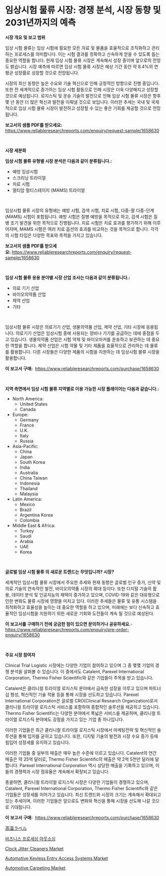 <p><h1>임상시험 물류 시장: 경쟁 분석, 시장 동향 및 2031년까지의 예측</h1></p><p><strong>시장 개요 및 보고 범위</strong></p>
<p><p>임상 시험 물류는 임상 시험에 필요한 모든 자료 및 물품을 효율적으로 조직화하고 관리하는 프로세스를 의미합니다. 이는 시험 결과를 정확하고 신속하게 얻을 수 있도록 돕는 중요한 역할을 합니다. 현재 임상 시험 물류 시장은 계속해서 성장 중이며 앞으로의 전망도 밝습니다. 시장 예측에 따르면 임상 시험 물류 시장은 예상 기간 동안 약 8.4%의 연평균 성장률로 성장할 것으로 전망됩니다.</p><p>시장의 최신 동향은 높은 수요와 기술 혁신으로 인해 긍정적인 방향으로 진행 중입니다. 또한 전 세계적으로 증가하는 임상 시험 활동으로 인해 시장은 더욱 다양해지고 성장할 것으로 예상됩니다. 로지스틱 및 운송 기술의 발전으로 인해 임상 시험 물류 시장은 향후 몇 년 동안 더 많은 혁신과 발전을 이뤄낼 것으로 보입니다. 이러한 추세는 국내 및 국제적으로 임상 시험 물류 시장이 발전하고 성장할 수 있는 좋은 기회를 제공할 것으로 전망됩니다.</p></p>
<p><strong>보고서의 샘플 PDF를 받으세요:</strong> <a href="https://www.reliableresearchreports.com/enquiry/request-sample/1658630">https://www.reliableresearchreports.com/enquiry/request-sample/1658630</a></p>
<p>&nbsp;</p>
<p><strong>시장 세분화</strong></p>
<p><strong>임상 시험 물류 유형별 시장 분석은 다음과 같이 분류됩니다.:</strong></p>
<p><ul><li>예방 임상시험</li><li>스크리닝 트라이얼</li><li>치료 시험</li><li>멀티암 멀티스테이지 (MAMS) 트라이얼</li></ul></p>
<p>&nbsp;</p>
<p><p>임상시험 물류 시장의 유형에는 예방 시험, 검색 시험, 치료 시험, 다중-팔 다중-단계(MAMS) 시험이 포함됩니다. 예방 시험은 질병 예방을 목적으로 하고, 검색 시험은 질병 조기 발견을 위한 목적으로 진행됩니다. 치료 시험은 치료 효과를 평가하기 위해 이루어지며, MAMS 시험은 여러 치료 옵션의 효과를 비교하는 것을 목적으로 합니다. 각각의 시험 타입은 다양한 목표와 목적을 가지고 있습니다.</p></p>
<p><strong>보고서의 샘플 PDF를 받으세요:</strong>&nbsp;<a href="https://www.reliableresearchreports.com/enquiry/request-sample/1658630">https://www.reliableresearchreports.com/enquiry/request-sample/1658630</a></p>
<p>&nbsp;</p>
<p><strong> 임상 시험 물류 응용 분야별 시장 산업 조사는 다음과 같이 분류됩니다.:</strong></p>
<p><ul><li>의료 기기 산업</li><li>바이오의약품 산업</li><li>제약 산업</li><li>기타</li></ul></p>
<p>&nbsp;</p>
<p><p>임상시험 물류 시장은 의료기기 산업, 생물의약품 산업, 제약 산업, 기타 시장에 응용됩니다. 의료기기 산업은 임상시험 중에 사용되는 장비나 기기를 공급하는 데에 중점을 두고 있습니다. 생물의약품 산업은 시험 약제 및 바이오마커를 운송하고 보관하는 데 중요한 역할을 합니다. 제약 산업은 시험 약물 및 기타 제품을 효율적으로 관리하는 데 물류를 활용합니다. 다른 시장들은 다양한 제품의 시험을 지원하는 데 임상시험 물류 시장을 활용합니다.</p></p>
<p><strong>이 보고서 구매:</strong>&nbsp; <a href="https://www.reliableresearchreports.com/purchase/1658630">https://www.reliableresearchreports.com/purchase/1658630</a></p>
<p>&nbsp;</p>
<p><strong>지역 측면에서 임상 시험 물류 지역별로 이용 가능한 시장 플레이어는 다음과 같습니다.:</strong></p>
<p><ul>
    <li>
        North America:
        <ul>
            <li>United States</li>
            <li>Canada</li>
        </ul>
    </li>
    <li>
        Europe:
        <ul>
            <li>Germany</li>
            <li>France</li>
            <li>U.K.</li>
            <li>Italy</li>
            <li>Russia</li>
        </ul>
    </li>
    <li>
        Asia-Pacific:
        <ul>
            <li>China</li>
            <li>Japan</li>
            <li>South Korea</li>
            <li>India</li>
            <li>Australia</li>
            <li>China Taiwan</li>
            <li>Indonesia</li>
            <li>Thailand</li>
            <li>Malaysia</li>
        </ul>
    </li>
    <li>
        Latin America:
        <ul>
            <li>Mexico</li>
            <li>Brazil</li>
            <li>Argentina Korea</li>
            <li>Colombia</li>
        </ul>
    </li>
    <li>
        Middle East & Africa:
        <ul>
            <li>Turkey</li>
            <li>Saudi</li>
            <li>Arabia</li>
            <li>UAE</li>
            <li>Korea</li>
        </ul>
    </li>
    </ul></p>
<p>&nbsp;</p>
<p><strong>글로벌 임상 시험 물류 의 새로운 트렌드는 무엇입니까? 시장?</strong></p>
<p><p>세계적인 임상시험 물류 시장에서 주요한 추세와 현재 동향은 글로벌 인구 증가, 신약 및 의료 기술의 연속적인 발전, 바이오의약품 시장의 확대 등이다. 또한 디지털 기술의 활용, 데이터 분석 및 인공지능의 채택이 증가하고 있으며, COVID-19와 같은 대유행으로 인한 변화도 물류 시장에 영향을 미치고 있다. 이러한 추세들은 물류 및 유통 시스템을 최적화하고 효율성을 높이는 데 중요한 역할을 하고 있으며, 미래에는 보다 신속하고 효율적인 임상시험을 지원하기 위한 새로운 기회와 도전들이 계속 될 것으로 예상된다.</p></p>
<p><strong>이 보고서를 구매하기 전에 궁금한 점이 있으면 문의하거나 공유하세요.</strong>- <a href="https://www.reliableresearchreports.com/enquiry/pre-order-enquiry/1658630">https://www.reliableresearchreports.com/enquiry/pre-order-enquiry/1658630</a></p>
<p>&nbsp;</p>
<p><strong>주요 시장 참여자</strong></p>
<p><p>Clinical Trial Logistic 시장에는 다양한 기업이 참여하고 있으며 그 중 몇몇 기업의 경쟁 분석을 살펴볼 수 있습니다. 이 중에서도 Catalent, Parexel International Corporation, Thermo Fisher Scientific와 같은 기업들이 주목을 받고 있습니다. </p><p>Catalent은 클리니컬 트라이얼 로지스틱 분야에서 급속한 성장을 이루고 있으며 파트너십 형성, 혁신적인 기술 적용 등을 통해 시장을 선도하고 있습니다. Parexel International Corporation은 글로벌 CRO(Clinical Research Organization)로서 클리니컬 트라이얼 로지스틱 서비스를 포함하여 종합적인 솔루션을 제공하고 있습니다. Thermo Fisher Scientific는 다양한 분야에서 폭넓은 서비스를 제공하며, 클리니컬 트라이얼 로지스틱 분야에도 강점을 가지고 있는 기업 중 하나입니다.</p><p>이러한 기업들은 최근 클리니컬 트라이얼 로지스틱 시장에서 마케팅전략 및 혁신적인 솔루션을 통해 입지를 굳히고 있습니다. 또한, 디지털 기술의 발전과 시장 수요 증가 등에 힘입어 성장세를 유지하고 있습니다.</p><p>이러한 기업들 중 일부의 매출은 매우 높은 수준에 이르고 있습니다. Catalent의 연간 매출은 약 25억 달러로, Thermo Fisher Scientific의 매출은 약 2억 5천만 달러에 달합니다. Parexel International Corporation 역시 상당한 매출을 기록하고 있으며, 이들의 경쟁력과 시장 점유율은 계속해서 확장되고 있습니다.</p><p>총괄하면, 클리니컬 트라이얼 로지스틱 시장은 다양한 기업들이 경쟁하고 있으며, Catalent, Parexel International Corporation, Thermo Fisher Scientific와 같은 기업들은 성장세를 이어가고 있습니다. 최신 트렌드와 시장의 크기는 계속해서 확대되고 있는 추세이며, 이러한 기업들은 앞으로도 변화와 혁신을 통해 시장을 선도해 나갈 것으로 기대됩니다.</p></p>
<p><strong>이 보고서 구매:</strong>&nbsp;&nbsp;<a href="https://www.reliableresearchreports.com/purchase/1658630">https://www.reliableresearchreports.com/purchase/1658630</a></p>
<p><p><a href="https://github.com/AaronVargas43/Market-Research-Report-List-1/blob/main/630969413512.md">高温ラベル</a></p><p><a href="https://github.com/Howaoole34545/Market-Research-Report-List-1/blob/main/489038712337.md">비즈니스 프로세싱 아웃소싱</a></p><p><a href="https://github.com/gdfhhhj/Market-Research-Report-List-3/blob/main/clock-jitter-cleaners-market.md">Clock Jitter Cleaners Market</a></p><p><a href="https://issuu.com/reportprime-2/docs/automotive-keyless-entry-access-systems-market-siz">Automotive Keyless Entry Access Systems Market</a></p><p><a href="https://issuu.com/reportprime-2/docs/automotive-carpeting-market-size-2030.pptx">Automotive Carpeting Market</a></p></p>
